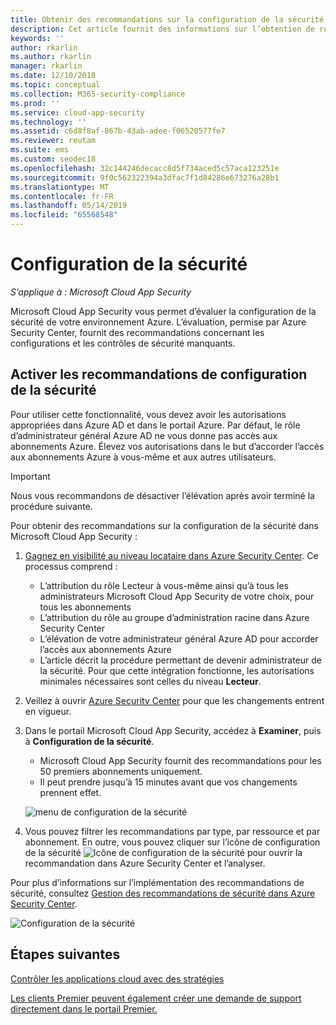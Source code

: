 ```yaml
---
title: Obtenir des recommandations sur la configuration de la sécurité - Cloud App Security | Microsoft Docs
description: Cet article fournit des informations sur l’obtention de recommandations sur la configuration de la sécurité dans Cloud App Security avec l’intégration d’Azure Security Center.
keywords: ''
author: rkarlin
ms.author: rkarlin
manager: rkarlin
ms.date: 12/10/2018
ms.topic: conceptual
ms.collection: M365-security-compliance
ms.prod: ''
ms.service: cloud-app-security
ms.technology: ''
ms.assetid: c6d8f8af-867b-43ab-adee-f06520577fe7
ms.reviewer: reutam
ms.suite: ems
ms.custom: seodec18
ms.openlocfilehash: 32c144246decacc8d5f734aced5c57aca123251e
ms.sourcegitcommit: 9f0c562322394a3dfac7f1d84286e673276a28b1
ms.translationtype: MT
ms.contentlocale: fr-FR
ms.lasthandoff: 05/14/2019
ms.locfileid: "65568548"
---
```

# <a name="security-configuration"></a>Configuration de la sécurité

*S’applique à : Microsoft Cloud App Security*

Microsoft Cloud App Security vous permet d’évaluer la configuration de la sécurité de votre environnement Azure. L’évaluation, permise par Azure Security Center, fournit des recommandations concernant les configurations et les contrôles de sécurité manquants.

## <a name="enable-security-configuration-recommendations"></a>Activer les recommandations de configuration de la sécurité

Pour utiliser cette fonctionnalité, vous devez avoir les autorisations appropriées dans Azure AD et dans le portail Azure. Par défaut, le rôle d’administrateur général Azure AD ne vous donne pas accès aux abonnements Azure. Élevez vos autorisations dans le but d’accorder l’accès aux abonnements Azure à vous-même et aux autres utilisateurs.

> [!IMPORTANT]
> Nous vous recommandons de désactiver l’élévation après avoir terminé la procédure suivante.

Pour obtenir des recommandations sur la configuration de la sécurité dans Microsoft Cloud App Security :

1. <a href="https://docs.microsoft.com/azure/security-center/security-center-management-groups" target="_blank">Gagnez en visibilité au niveau locataire dans Azure Security Center</a>. Ce processus comprend :
   - L’attribution du rôle Lecteur à vous-même ainsi qu’à tous les administrateurs Microsoft Cloud App Security de votre choix, pour tous les abonnements
   - L’attribution du rôle au groupe d’administration racine dans Azure Security Center
   - L’élévation de votre administrateur général Azure AD pour accorder l’accès aux abonnements Azure
   - L’article décrit la procédure permettant de devenir administrateur de la sécurité. Pour que cette intégration fonctionne, les autorisations minimales nécessaires sont celles du niveau **Lecteur**.

2. Veillez à ouvrir <a href="https://ms.portal.azure.com/#blade/Microsoft_Azure_Security/SecurityMenuBlade/0" target="_blank">Azure Security Center</a> pour que les changements entrent en vigueur.

3. Dans le portail Microsoft Cloud App Security, accédez à **Examiner**, puis à **Configuration de la sécurité**. 
    - Microsoft Cloud App Security fournit des recommandations pour les 50 premiers abonnements uniquement. 
    - Il peut prendre jusqu’à 15 minutes avant que vos changements prennent effet.

     ![menu de configuration de la sécurité](./media/security-configuration-menu.png)

4. Vous pouvez filtrer les recommandations par type, par ressource et par abonnement. En outre, vous pouvez cliquer sur l’icône de configuration de la sécurité ![Icône de configuration de la sécurité](./media/asc-icon.png) pour ouvrir la recommandation dans Azure Security Center et l’analyser. 

Pour plus d’informations sur l’implémentation des recommandations de sécurité, consultez [Gestion des recommandations de sécurité dans Azure Security Center](https://docs.microsoft.com/azure/security-center/security-center-recommendations).

   ![Configuration de la sécurité](./media/security-configuration1.png)

## <a name="next-steps"></a>Étapes suivantes 
[Contrôler les applications cloud avec des stratégies](control-cloud-apps-with-policies.md)

[Les clients Premier peuvent également créer une demande de support directement dans le portail Premier.](https://premier.microsoft.com/)  
  
